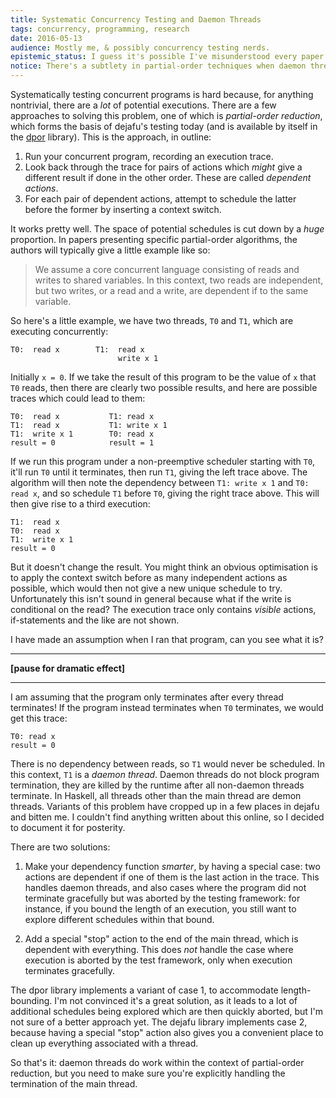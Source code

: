 ```yaml
---
title: Systematic Concurrency Testing and Daemon Threads
tags: concurrency, programming, research
date: 2016-05-13
audience: Mostly me, & possibly concurrency testing nerds.
epistemic_status: I guess it's possible I've misunderstood every paper on concurrency testing I've read and they actually do address this topic.
notice: There's a subtlety in partial-order techniques when daemon threads are involved which has caught me out a couple of times.
---
```


Systematically testing concurrent programs is hard because, for
anything nontrivial, there are a *lot* of potential executions. There
are a few approaches to solving this problem, one of which is
*partial-order reduction*, which forms the basis of dejafu's testing
today (and is available by itself in the [dpor][] library). This is
the approach, in outline:

1. Run your concurrent program, recording an execution trace.
2. Look back through the trace for pairs of actions which *might* give
   a different result if done in the other order. These are called
   *dependent actions*.
3. For each pair of dependent actions, attempt to schedule the latter
   before the former by inserting a context switch.

It works pretty well. The space of potential schedules is cut down by
a *huge* proportion. In papers presenting specific partial-order
algorithms, the authors will typically give a little example like so:

> We assume a core concurrent language consisting of reads and writes
> to shared variables. In this context, two reads are independent, but
> two writes, or a read and a write, are dependent if to the same
> variable.

So here's a little example, we have two threads, `T0` and `T1`, which
are executing concurrently:

~~~
T0:  read x        T1:  read x
                        write x 1
~~~

Initially `x = 0`. If we take the result of this program to be the
value of `x` that `T0` reads, then there are clearly two possible
results, and here are possible traces which could lead to them:

~~~
T0:  read x           T1: read x
T1:  read x           T1: write x 1
T1:  write x 1        T0: read x
result = 0            result = 1
~~~

If we run this program under a non-preemptive scheduler starting with
`T0`, it'll run `T0` until it terminates, then run `T1`, giving the
left trace above. The algorithm will then note the dependency between
`T1: write x 1` and `T0: read x`, and so schedule `T1` before `T0`,
giving the right trace above. This will then give rise to a third
execution:

~~~
T1:  read x
T0:  read x
T1:  write x 1
result = 0
~~~

But it doesn't change the result. You might think an obvious
optimisation is to apply the context switch before as many independent
actions as possible, which would then not give a new unique schedule
to try. Unfortunately this isn't sound in general because what if the
write is conditional on the read? The execution trace only contains
*visible* actions, if-statements and the like are not shown.

I have made an assumption when I ran that program, can you see what it
is?

- - -

**[pause for dramatic effect]**

- - -

I am assuming that the program only terminates after every thread
terminates! If the program instead terminates when `T0` terminates, we
would get this trace:

~~~
T0: read x
result = 0
~~~

There is no dependency between reads, so `T1` would never be
scheduled. In this context, `T1` is a *daemon thread*. Daemon threads
do not block program termination, they are killed by the runtime after
all non-daemon threads terminate. In Haskell, all threads other than
the main thread are demon threads. Variants of this problem have
cropped up in a few places in dejafu and bitten me. I couldn't find
anything written about this online, so I decided to document it for
posterity.

There are two solutions:

1. Make your dependency function *smarter*, by having a special case:
   two actions are dependent if one of them is the last action in the
   trace. This handles daemon threads, and also cases where the
   program did not terminate gracefully but was aborted by the testing
   framework: for instance, if you bound the length of an execution,
   you still want to explore different schedules within that bound.

2. Add a special "stop" action to the end of the main thread, which is
   dependent with everything. This does *not* handle the case where
   execution is aborted by the test framework, only when execution
   terminates gracefully.

The dpor library implements a variant of case 1, to accommodate
length-bounding. I'm not convinced it's a great solution, as it leads
to a lot of additional schedules being explored which are then quickly
aborted, but I'm not sure of a better approach yet. The dejafu library
implements case 2, because having a special "stop" action also gives
you a convenient place to clean up everything associated with a
thread.

So that's it: daemon threads do work within the context of
partial-order reduction, but you need to make sure you're explicitly
handling the termination of the main thread.

[dpor]: http://hackage.haskell.org/package/dpor

